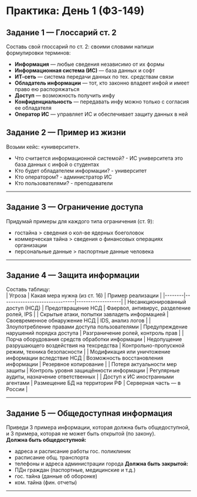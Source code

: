 # Практика: День 1 (ФЗ-149)

## Задание 1 — Глоссарий ст. 2
Составь свой глоссарий по ст. 2: своими словами напиши формулировки терминов:
- **Информация** — любые сведения независимо от их формы
- **Информационная система (ИС)** — база данных и софт
- **ИТ-сеть** — система передачи данных по тех. средствам связи
- **Обладатель информации** — тот, кто законно владеет инфой и имеет право ею распоряжаться
- **Доступ** — возможность получить инфу
- **Конфиденциальность** — передавать инфу можно только с согласия ее обладателя
- **Оператор ИС** — управляет ИС и обеспечивает защиту данных в ней
 
## Задание 2 — Пример из жизни
Возьми кейс: «университет».  
- Что считается информационной системой? - ИС университета это база данных с инфой о студентах
- Кто будет обладателем информации? - университет
- Кто оператором? - администратор ИС
- Кто пользователями? - преподаватели

---

## Задание 3 — Ограничение доступа
Придумай примеры для каждого типа ограничения (ст. 9):  
- гостайна > сведения о кол-ве ядерных боеголовок
- коммерческая тайна > сведения о финансовых операциях организации
- персональные данные > паспортные данные человека

---

## Задание 4 — Защита информации
Составь таблицу:  
| Угроза | Какая мера нужна (из ст. 16) | Пример реализации |
|--------|-------------------------------|-------------------|
| Несанкционированный доступ (НСД) | Предотвращение НСД | Фаервол, антивирус, разделение ролей, IPS |
| Скрытые атаки, попытки завладеть информацией | Своевременное обнаружение НСД | IDS, анализ логов |
| Злоупотребление правами доступа пользователями | Предупреждение нарушений порядка доступа | Разграничение ролей, контроль прав |
| Порча оборудования средств обработки информации | Недопущение разрушающего воздействия на техсредства | Контрольно-пропускной режим, техника безопасности |
| Модификация или уничтожение информации вследствие НСД | Возможность восстановления информации | Резервное копирование |
| Потеря актуальности мер защиты | Контроль уровня защищённости информации | Регулярные аудиты, назначение ответственных |
| Доступ к ИС иностранными агентами | Размещение БД на территории РФ | Серверная часть — в России |

---

## Задание 5 — Общедоступная информация
Приведи 3 примера информации, которая должна быть общедоступной, и 3 примера, которая не может быть открытой (по закону).  
**Должна быть общедоступной:**
- адреса и расписание работы гос. поликлиник
- расписание общ. транспорта
- телефоны и адреса администрации города
**Должна быть закрытой:**
- ПДн граждан (паспортные, медицинские и т.д.)
- гос. тайна (данные об оборонке)
- ком. тайна (фин. отчеты)

---